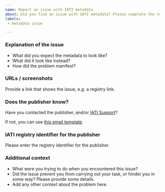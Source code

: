 ```yaml
---
name: Report an issue with IATI metadata
about: Did you find an issue with IATI metadata? Please complete the template to make a public record of it.
labels:
 - metadata issue

---
```


### Explanation of the issue

 * What did you expect the metadata to look like?
 * What did it look like instead?
 * How did the problem manifest?

### URLs / screenshots

Provide a link that shows the issue, e.g. a registry link.

### Does the publisher know?

Have you contacted the publisher, and/or [IATI Support](mailto:support@iatistandard.org)?

If not, you can use [this email template](https://github.com/codeforIATI/iati-data-bugtracker/blob/main/email-template.md).

### IATI registry identifier for the publisher

Please enter the registry identifier for the publisher.

### Additional context

 * What were you trying to do when you encountered this issue?
 * Did the issue prevent you from carrying out your task, or hinder you in some way? Please provide some details.
 * Add any other context about the problem here.
